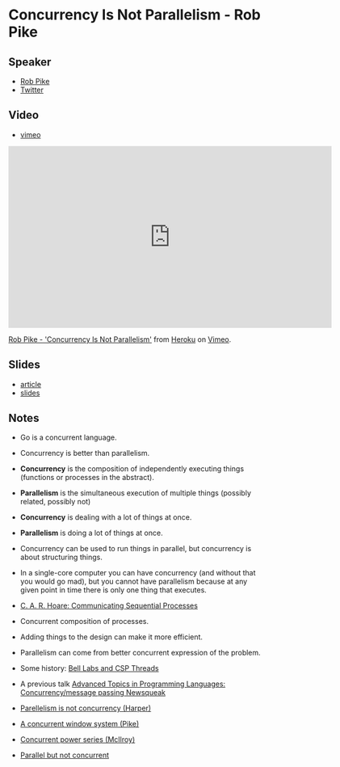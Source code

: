 # Concurrency Is Not Parallelism - Rob Pike

## Speaker

* [Rob Pike](https://en.wikipedia.org/wiki/Rob_Pike)
* [Twitter](https://twitter.com/rob_pike)

## Video

* [vimeo](https://vimeo.com/49718712)

<iframe src="https://player.vimeo.com/video/49718712?color=a086ee&title=0&byline=0&portrait=0" width="640" height="360" frameborder="0" allow="autoplay; fullscreen" allowfullscreen></iframe>
<p><a href="https://vimeo.com/49718712">Rob Pike - &#039;Concurrency Is Not Parallelism&#039;</a> from <a href="https://vimeo.com/heroku">Heroku</a> on <a href="https://vimeo.com">Vimeo</a>.</p>

## Slides

* [article](https://blog.golang.org/waza-talk)
* [slides](https://talks.golang.org/2012/waza.slide)

## Notes

* Go is a concurrent language.
* Concurrency is better than parallelism.
* **Concurrency** is the composition of independently executing things (functions or processes in the abstract).
* **Parallelism** is the simultaneous execution of multiple things (possibly related, possibly not)

* **Concurrency** is dealing with a lot of things at once.
* **Parallelism** is doing a lot of things at once.

* Concurrency can be used to run things in parallel, but concurrency is about structuring things.

* In a single-core computer you can have concurrency (and without that you would go mad), but you cannot have parallelism because at any given point in time there is only one thing that executes.

* [C. A. R. Hoare: Communicating Sequential Processes](https://www.cs.cmu.edu/~crary/819-f09/Hoare78.pdf)

* Concurrent composition of processes.

* Adding things to the design can make it more efficient.
* Parallelism can come from better concurrent expression of the problem.


* Some history: [Bell Labs and CSP Threads](https://swtch.com/~rsc/thread/)
* A previous talk [Advanced Topics in Programming Languages: Concurrency/message passing Newsqueak](https://tinyurl.com/newsqueak1)
* [Parellelism is not concurrency (Harper)](https://tinyurl.com/pincharper)
* [A concurrent window system (Pike)](https://tinyurl.com/pikecws)
* [Concurrent power series (McIlroy)](https://tinyurl.com/powser)
* [Parallel but not concurrent](https://research.google.com/archive/sawzall.html)

